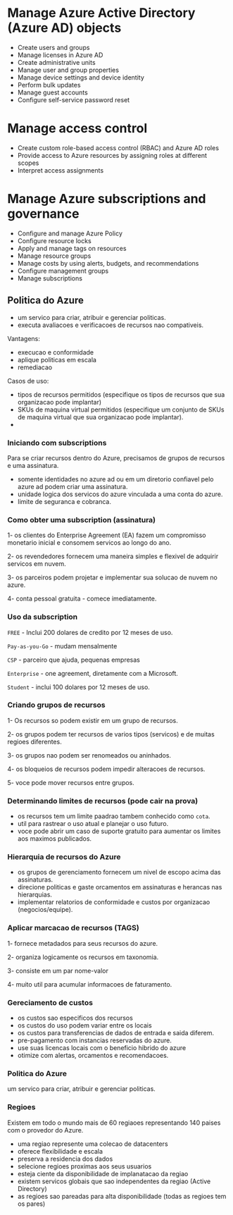 # Manage Azure Active Directory (Azure AD) objects 

- Create users and groups
- Manage licenses in Azure AD
- Create administrative units
- Manage user and group properties
- Manage device settings and device identity
- Perform bulk updates
- Manage guest accounts
- Configure self-service password reset

# Manage access control

- Create custom role-based access control (RBAC) and Azure AD roles
- Provide access to Azure resources by assigning roles at different scopes
- Interpret access assignments

# Manage Azure subscriptions and governance

- Configure and manage Azure Policy
- Configure resource locks
- Apply and manage tags on resources
- Manage resource groups
- Manage costs by using alerts, budgets, and recommendations
- Configure management groups
- Manage subscriptions

## Politica do Azure
- um servico para criar, atribuir e gerenciar politicas.
- executa avaliacoes e verificacoes de recursos nao compativeis.

Vantagens:
- execucao e conformidade
- aplique politicas em escala
- remediacao

Casos de uso:
- tipos de recursos permitidos (especifique os tipos de recursos que sua organizacao pode implantar)
- SKUs de maquina virtual permitidos (especifique um conjunto de SKUs de maquina virtual que sua organizacao pode implantar).
- 

































### Iniciando com subscriptions

Para se criar recursos dentro do Azure, precisamos de grupos de recursos e uma assinatura.

- somente identidades no azure ad ou em um diretorio confiavel pelo azure ad podem criar uma assinatura.
- unidade logica dos servicos do azure vinculada a uma conta do azure.
- limite de seguranca e cobranca.

### Como obter uma subscription (assinatura)
1- os clientes do Enterprise Agreement (EA) fazem um compromisso monetario inicial e consomem servicos ao longo do ano.

2- os revendedores fornecem uma maneira simples e flexivel de adquirir servicos em nuvem.

3- os parceiros podem projetar e implementar sua solucao de nuvem no azure.

4- conta pessoal gratuita - comece imediatamente.

### Uso da subscription
`FREE` - Inclui 200 dolares de credito por 12 meses de uso.

`Pay-as-you-Go` - mudam mensalmente

`CSP` - parceiro que ajuda, pequenas empresas

`Enterprise` - one agreement, diretamente com a Microsoft.

`Student` - inclui 100 dolares por 12 meses de uso.

### Criando grupos de recursos
1- Os recursos so podem existir em um grupo de recursos.

2- os grupos podem ter recursos de varios tipos (servicos) e de muitas regioes diferentes.

3- os grupos nao podem ser renomeados ou aninhados.

4- os bloqueios de recursos  podem impedir alteracoes de recursos.

5- voce pode mover recursos entre grupos.

### Determinando limites de recursos (pode cair na prova)
- os recursos tem um limite paadrao tambem conhecido como `cota`.
- util para rastrear o uso atual e planejar o uso futuro.
- voce pode abrir um caso de suporte gratuito para aumentar os limites aos maximos publicados.

### Hierarquia de recursos do Azure
- os grupos de gerenciamento fornecem um nivel de escopo acima das assinaturas.
- direcione politicas e gaste orcamentos em assinaturas e herancas nas hierarquias.
- implementar relatorios de conformidade e custos por organizacao (negocios/equipe).

### Aplicar marcacao de recursos (TAGS)
1- fornece metadados para seus recursos do azure.

2- organiza logicamente os recursos em taxonomia.

3- consiste em um par nome-valor

4- muito util para acumular informacoes de faturamento.

### Gereciamento de custos
- os custos sao especificos dos recursos
- os custos do uso podem variar entre os locais
- os custos para transferencias de dados de entrada e saida diferem.
- pre-pagamento com instancias reservadas do azure.
- use suas licencas locais com o beneficio hibrido do azure
- otimize com alertas, orcamentos e recomendacoes.

### Politica do Azure
um servico para criar, atribuir e gerenciar politicas.











### Regioes
Existem em todo o mundo mais de 60 regiaoes representando 140 paises com o provedor do Azure.

- uma regiao represente uma colecao de datacenters
- oferece flexibilidade e escala
- preserva a residencia dos dados
- selecione regioes proximas aos seus usuarios
- esteja ciente da disponibilidade de implanatacao da regiao
- existem servicos globais que sao independentes da regiao (Active Directory)
- as regioes sao pareadas para alta disponibilidade (todas as regioes tem os pares)







